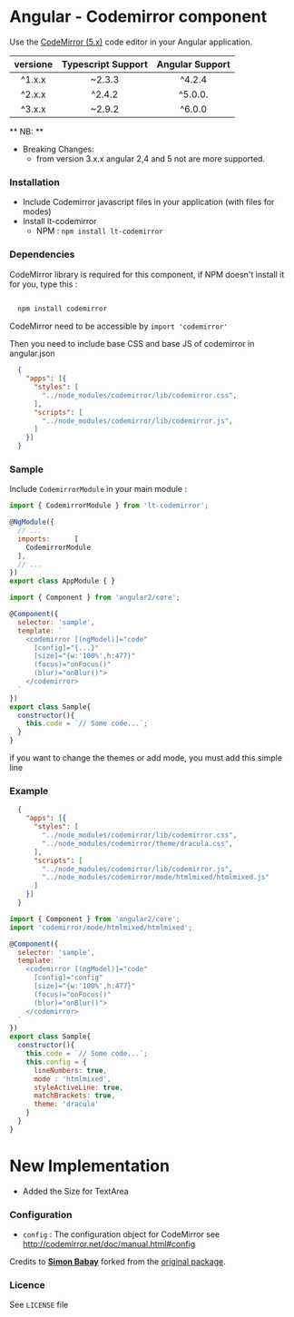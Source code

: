 # Angular - Codemirror component

Use the [CodeMirror (5.x)](http://codemirror.net/) code editor in your Angular application.

| versione 			| Typescript Support 	  | Angular Support |
| :-------------:   |:-----------------------:| :--------------:|
|      ^1.x.x       |         ~2.3.3          |		^4.2.4		|
|      ^2.x.x       |        ^2.4.2           |     ^5.0.0.		|
|      ^3.x.x       |        ~2.9.2           |     ^6.0.0      |

** NB: **

- Breaking Changes:
    - from version 3.x.x angular 2,4 and 5 not are more supported.

### <a name="install"></a>Installation

- Include Codemirror javascript files in your application (with files for modes)
- Install lt-codemirror
  - NPM : `npm install lt-codemirror`

### <a name="dependencies"></a>Dependencies
CodeMirror library is required for this component, if NPM doesn't install it for you, type this :

```bash
  
  npm install codemirror

```

CodeMirror need to be accessible by `import 'codemirror'`

Then you need to include base CSS and base JS of codemirror in angular.json

```json
  {
    "apps": [{
      "styles": [
        "../node_modules/codemirror/lib/codemirror.css",
      ],
      "scripts": [
        "../node_modules/codemirror/lib/codemirror.js",
      ]
    }]
  }
```

### <a name="sample"></a>Sample

Include `CodemirrorModule` in your main module :

```javascript
import { CodemirrorModule } from 'lt-codemirror';

@NgModule({
  // ...
  imports:      [
    CodemirrorModule
  ],
  // ...
})
export class AppModule { }
```

```javascript
import { Component } from 'angular2/core';

@Component({
  selector: 'sample',
  template: `
    <codemirror [(ngModel)]="code"
      [config]="{...}"
      [size]="{w:'100%',h:477}"
      (focus)="onFocus()"
      (blur)="onBlur()">
    </codemirror>
  `
})
export class Sample{
  constructor(){
    this.code = `// Some code...`;
  }
}
```

if you want to change the themes or add mode, you must add this simple line

### Example

```json
  {
    "apps": [{
      "styles": [
        "../node_modules/codemirror/lib/codemirror.css",
        "../node_modules/codemirror/theme/dracula.css",
      ],
      "scripts": [
        "../node_modules/codemirror/lib/codemirror.js",
        "../node_modules/codemirror/mode/htmlmixed/htmlmixed.js"
      ]
    }]
  }
```

```javascript
import { Component } from 'angular2/core';
import 'codemirror/mode/htmlmixed/htmlmixed';

@Component({
  selector: 'sample',
  template: `
    <codemirror [(ngModel)]="code"
      [config]="config"
      [size]="{w:'100%',h:477}"
      (focus)="onFocus()"
      (blur)="onBlur()">
    </codemirror>
  `
})
export class Sample{
  constructor(){
    this.code = `// Some code...`;
    this.config = {
      lineNumbers: true,
      mode : 'htmlmixed',
      styleActiveLine: true,
      matchBrackets: true,
      theme: 'dracula'
    }
  }
}
```

# New Implementation

- Added the Size for TextArea


### <a name="config"></a>Configuration

* `config` : The configuration object for CodeMirror see http://codemirror.net/doc/manual.html#config

Credits to **[Simon Babay](https://github.com/chymz)** forked from the [original package](https://github.com/chymz/ng2-codemirror).

### <a name="licence"></a>Licence
See `LICENSE` file
